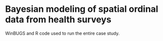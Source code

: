 # Bayesian modeling of spatial ordinal data from health surveys

WinBUGS and R code used to run the entire case study.
